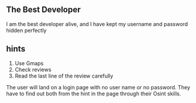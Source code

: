 ## The Best Developer

I am the best developer alive, and I have kept my username and password hidden perfectly

## hints

1) Use Gmaps
2) Check reviews 
3) Read the last line of the review carefully 

The user will land on a login page with no user name or no password. They have to find out both from the hint in the page through their Osint 
skills.

